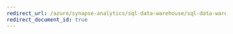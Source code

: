 ```yaml
---
redirect_url: /azure/synapse-analytics/sql-data-warehouse/sql-data-warehouse-develop-transactions
redirect_document_id: true
---
```

